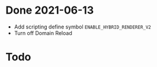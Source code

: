 # Done 2021-06-13
* Add scripting define symbol `ENABLE_HYBRID_RENDERER_V2`
* Turn off Domain Reload

# Todo